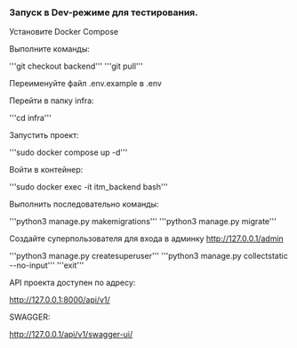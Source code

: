 ### Запуск в Dev-режиме для тестирования.

Установите Docker Compose

Выполните команды:

'''git checkout backend'''
'''git pull'''

Переименуйте файл .env.example в .env

Перейти в папку infra:

'''cd infra'''

Запустить проект:

'''sudo docker compose up -d'''

Войти в контейнер:

'''sudo docker exec -it itm_backend bash'''

Выполнить последовательно команды:

'''python3 manage.py makemigrations'''
'''python3 manage.py migrate'''

Создайте суперпользователя для входа в админку http://127.0.0.1/admin

'''python3 manage.py createsuperuser'''
'''python3 manage.py collectstatic --no-input'''
'''exit'''

API проекта доступен по адресу:

http://127.0.0.1:8000/api/v1/

SWAGGER:

http://127.0.0.1/api/v1/swagger-ui/
